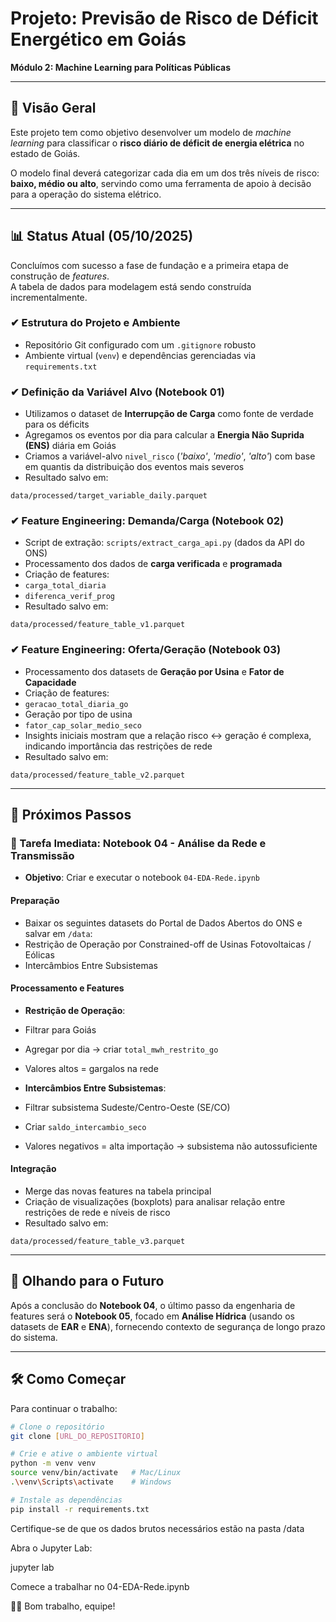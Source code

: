 # Projeto: Previsão de Risco de Déficit Energético em Goiás  
**Módulo 2: Machine Learning para Políticas Públicas**

---

## 📌 Visão Geral
Este projeto tem como objetivo desenvolver um modelo de *machine learning* para classificar o **risco diário de déficit de energia elétrica** no estado de Goiás.  

O modelo final deverá categorizar cada dia em um dos três níveis de risco: **baixo, médio ou alto**, servindo como uma ferramenta de apoio à decisão para a operação do sistema elétrico.

---

## 📊 Status Atual (05/10/2025)
Concluímos com sucesso a fase de fundação e a primeira etapa de construção de *features*.  
A tabela de dados para modelagem está sendo construída incrementalmente.

### ✔ Estrutura do Projeto e Ambiente
- Repositório Git configurado com um `.gitignore` robusto  
- Ambiente virtual (`venv`) e dependências gerenciadas via `requirements.txt`  

### ✔ Definição da Variável Alvo (Notebook 01)
- Utilizamos o dataset de **Interrupção de Carga** como fonte de verdade para os déficits  
- Agregamos os eventos por dia para calcular a **Energia Não Suprida (ENS)** diária em Goiás  
- Criamos a variável-alvo `nivel_risco` (*'baixo'*, *'medio'*, *'alto'*) com base em quantis da distribuição dos eventos mais severos  
- Resultado salvo em:  

```
data/processed/target_variable_daily.parquet
```


### ✔ Feature Engineering: Demanda/Carga (Notebook 02)
- Script de extração: `scripts/extract_carga_api.py` (dados da API do ONS)  
- Processamento dos dados de **carga verificada** e **programada**  
- Criação de features:
- `carga_total_diaria`
- `diferenca_verif_prog`  
- Resultado salvo em:  

```
data/processed/feature_table_v1.parquet
```


### ✔ Feature Engineering: Oferta/Geração (Notebook 03)
- Processamento dos datasets de **Geração por Usina** e **Fator de Capacidade**  
- Criação de features:
- `geracao_total_diaria_go`
- Geração por tipo de usina
- `fator_cap_solar_medio_seco`  
- Insights iniciais mostram que a relação risco ↔ geração é complexa, indicando importância das restrições de rede  
- Resultado salvo em:  

```
data/processed/feature_table_v2.parquet
```


---

## 🚀 Próximos Passos

### 📍 Tarefa Imediata: Notebook 04 - Análise da Rede e Transmissão
- **Objetivo**: Criar e executar o notebook `04-EDA-Rede.ipynb`  

#### Preparação
- Baixar os seguintes datasets do Portal de Dados Abertos do ONS e salvar em `/data`:
- Restrição de Operação por Constrained-off de Usinas Fotovoltaicas / Eólicas  
- Intercâmbios Entre Subsistemas  

#### Processamento e Features
- **Restrição de Operação**:  
- Filtrar para Goiás  
- Agregar por dia → criar `total_mwh_restrito_go`  
- Valores altos = gargalos na rede  

- **Intercâmbios Entre Subsistemas**:  
- Filtrar subsistema Sudeste/Centro-Oeste (SE/CO)  
- Criar `saldo_intercambio_seco`  
- Valores negativos = alta importação → subsistema não autossuficiente  

#### Integração
- Merge das novas features na tabela principal  
- Criação de visualizações (boxplots) para analisar relação entre restrições de rede e níveis de risco  
- Resultado salvo em:  


```
data/processed/feature_table_v3.parquet
```


---

## 🔮 Olhando para o Futuro
Após a conclusão do **Notebook 04**, o último passo da engenharia de features será o **Notebook 05**, focado em **Análise Hídrica** (usando os datasets de **EAR** e **ENA**), fornecendo contexto de segurança de longo prazo do sistema.

---

## 🛠 Como Começar
Para continuar o trabalho:

```bash
# Clone o repositório
git clone [URL_DO_REPOSITORIO]

# Crie e ative o ambiente virtual
python -m venv venv
source venv/bin/activate   # Mac/Linux
.\venv\Scripts\activate    # Windows

# Instale as dependências
pip install -r requirements.txt
```
Certifique-se de que os dados brutos necessários estão na pasta /data

Abra o Jupyter Lab:

jupyter lab


Comece a trabalhar no 04-EDA-Rede.ipynb

👨‍💻 Bom trabalho, equipe!
